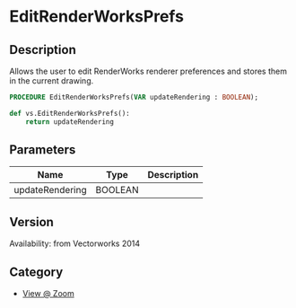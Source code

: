 # EditRenderWorksPrefs

## Description
Allows the user to edit RenderWorks renderer preferences and stores them in the current drawing.

```pascal
PROCEDURE EditRenderWorksPrefs(VAR updateRendering : BOOLEAN);
```

```python
def vs.EditRenderWorksPrefs():
    return updateRendering
```

## Parameters
|Name|Type|Description|
|---|---|---|
|updateRendering|BOOLEAN|   |

## Version
Availability: from Vectorworks 2014

## Category
* [View @ Zoom](../Categories/View%20-%20Zoom.md)
